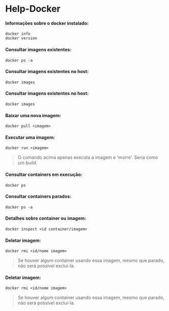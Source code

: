 # Help-Docker

#### Informações sobre o docker instalado:
```
docker info
docker version
```

#### Consultar imagens existentes:
```
docker ps -a
```

#### Consultar imagens existentes no host:
```
docker images
```

#### Consultar imagens existentes no host:
```
docker images
```

#### Baixar uma nova imagem:
```
docker pull <imagem>
```

#### Executar uma imagem:
```
docker run <imagem>
```
> O comando acima apenas executa a imagem e 'morre'. Seria como um _build_.


#### Consultar containers em execução:
```
docker ps 
```

#### Consultar containers parados:
```
docker ps -a
```

#### Detalhes sobre container ou imagem:
```
docker inspect <id container/imagem>
```

#### Deletar imagem:
```
docker rmi <id/nome imagem>
```
> Se houver algum container usando essa imagem, mesmo que parado, não será possível excluí-la.


#### Deletar imagem:
```
docker rmi <id/nome imagem>
```
> Se houver algum container usando essa imagem, mesmo que parado, não será possível excluí-la.




